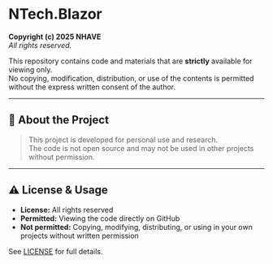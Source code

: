 # NTech.Blazor

**Copyright (c) 2025 NHAVE**  
_All rights reserved._

This repository contains code and materials that are **strictly** available for viewing only.  
No copying, modification, distribution, or use of the contents is permitted without the express written consent of the author.

---

## 📖 About the Project

> This project is developed for personal use and research.  
> The code is not open source and may not be used in other projects without permission.

---

## ⚠️ License & Usage
- **License:** All rights reserved  
- **Permitted:** Viewing the code directly on GitHub  
- **Not permitted:** Copying, modifying, distributing, or using in your own projects without written permission

See [LICENSE](LICENSE) for full details.
